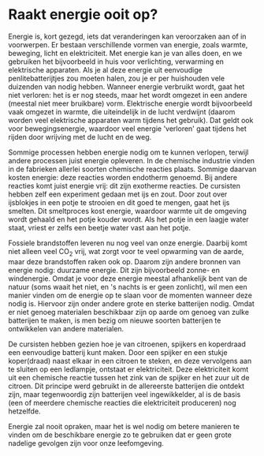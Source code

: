 # Raakt energie ooit op?
Energie is, kort gezegd, iets dat veranderingen kan veroorzaken aan of in voorwerpen. Er bestaan verschillende vormen van energie, zoals warmte, beweging, licht en elektriciteit. Met energie kan je van alles doen, en we gebruiken het bijvoorbeeld in huis voor verlichting, verwarming en elektrische apparaten. Als je al deze energie uit eenvoudige penlitebatterijtjes zou moeten halen, zou je er per huishouden vele duizenden van nodig hebben. Wanneer energie verbruikt wordt, gaat het niet verloren: het is er nog steeds, maar het wordt omgezet in een andere (meestal niet meer bruikbare) vorm. Elektrische energie wordt bijvoorbeeld vaak omgezet in warmte, die uiteindelijk in de lucht verdwijnt (daarom worden veel elektrische apparaten warm tijdens het gebruik). Dat geldt ook voor bewegingsenergie, waardoor veel energie 'verloren' gaat tijdens het rijden door wrijving met de lucht en de weg.

Sommige processen hebben energie nodig om te kunnen verlopen, terwijl andere processen juist energie opleveren. In de chemische industrie vinden in de fabrieken allerlei soorten chemische reacties plaats. Sommige daarvan kosten energie: deze reacties worden endotherm genoemd. Bij andere reacties komt juist energie vrij: dit zijn exotherme reacties. De cursisten hebben zelf een experiment gedaan met ijs en zout. Door zout over ijsblokjes in een potje te strooien en dit goed te mengen, gaat het ijs smelten. Dit smeltproces kost energie, waardoor warmte uit de omgeving wordt gehaald en het potje kouder wordt. Als het potje in een laagje water staat, vriest er zelfs een beetje water vast aan het potje.

Fossiele brandstoffen leveren nu nog veel van onze energie. Daarbij komt niet alleen veel CO<sub>2</sub> vrij, wat zorgt voor te veel opwarming van de aarde, maar deze brandstoffen raken ook op. Daarom zijn andere bronnen van energie nodig: duurzame energie. Dit zijn bijvoorbeeld zonne- en windenergie. Omdat je voor deze energie meestal afhankelijk bent van de natuur (soms waait het niet, en 's nachts is er geen zonlicht), wil men een manier vinden om de energie op te slaan voor de momenten wanneer deze nodig is. Hiervoor zijn onder andere grote en sterke batterijen nodig. Omdat er niet genoeg materialen beschikbaar zijn op aarde om genoeg van zulke batterijen te maken, is men bezig om nieuwe soorten batterijen te ontwikkelen van andere materialen.

De cursisten hebben gezien hoe je van citroenen, spijkers en koperdraad een eenvoudige batterij kunt maken. Door een spijker en een stukje koper(draad) naast elkaar in een citroen te steken, en deze vervolgens aan te sluiten op een ledlampje, ontstaat er elektriciteit. Deze elektriciteit komt uit een chemische reactie tussen het zink van de spijker en het zuur uit de citroen. Dit principe werd gebruikt in de allereerste batterijen die ontdekt zijn, maar tegenwoordig zijn batterijen veel ingewikkelder, al is de basis (een of meerdere chemische reacties die elektriciteit produceren) nog hetzelfde.

Energie zal nooit opraken, maar het is wel nodig om betere manieren te vinden om de beschikbare energie zo te gebruiken dat er geen grote nadelige gevolgen zijn voor onze leefomgeving.
